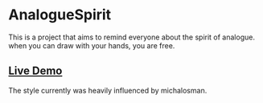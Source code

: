 # AnalogueSpirit

This is a project that aims to remind everyone about the spirit of analogue.
when you can draw with your hands, you are free.

## **[Live Demo](https://github.com/mengxihe)**


The style currently was heavily influenced by michalosman.
